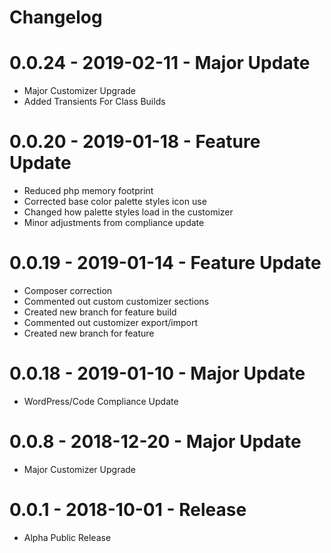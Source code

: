 # Changelog

<a name="0.0.24"></a>
# 0.0.24 - 2019-02-11 - Major Update

* Major Customizer Upgrade
* Added Transients For Class Builds

<a name="0.0.20"></a>
# 0.0.20 - 2019-01-18 - Feature Update

* Reduced php memory footprint
* Corrected base color palette styles icon use
* Changed how palette styles load in the customizer
* Minor adjustments from compliance update

<a name="0.0.19"></a>
# 0.0.19 - 2019-01-14 - Feature Update

* Composer correction
* Commented out custom customizer sections
* Created new branch for feature build
* Commented out customizer export/import
* Created new branch for feature

<a name="0.0.18"></a>
# 0.0.18 - 2019-01-10 - Major Update

* WordPress/Code Compliance Update

<a name="0.0.8"></a>
# 0.0.8 - 2018-12-20 - Major Update

* Major Customizer Upgrade

<a name="0.0.1"></a>
# 0.0.1 - 2018-10-01 - Release

* Alpha Public Release
